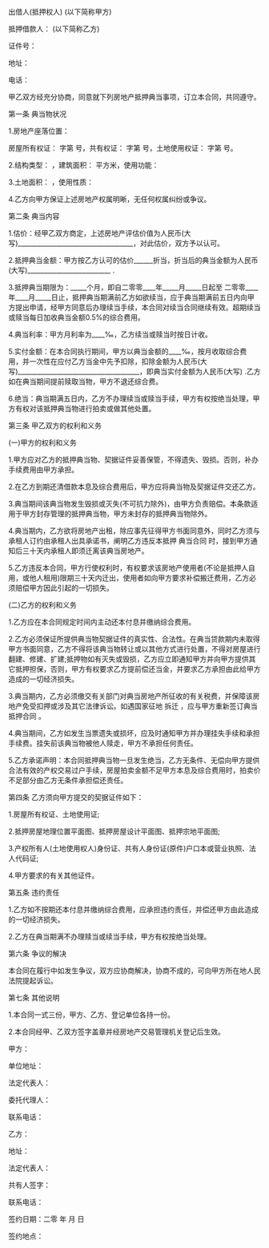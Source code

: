 
 


出借人(抵押权人) (以下简称甲方)


抵押借款人： (以下简称乙方)


证件号：


地址：


电话：


甲乙双方经充分协商，同意就下列房地产抵押典当事项，订立本合同，共同遵守。


第一条 典当物状况


1.房地产座落位置：


房屋所有权证： 字第 号，共有权证： 字第 号，土地使用权证： 字第 号。


2.结构类型： ，建筑面积： 平方米，使用功能：


3.土地面积： ，使用性质：


4.乙方向甲方保证上述房地产权属明晰，无任何权属纠纷或争议。


第二条 典当内容


1.估价：经甲乙双方商定，上述房地产评估价值为人民币(大写)____________________________________，对此估价，双方予以认可。


2.抵押典当金额：甲方按乙方认可的估价______折当，折当后的典当金额为人民币(大写)__________________________ .


3.抵押典当期限为：_____个月，即自二零零____年_____月_____日起至 二零零____年____月_____日止，抵押典当期满前乙方如欲续当，应于典当期满前五日内向甲方提出申请，经甲方同意后办理续当手续，本合同对续当合同继续有效。超期续当或赎当每日加收典当金额0.5%的综合费用。


4.典当利率：甲方月利率为____‰，乙方续当或赎当时按日计收。


5.实付金额：在本合同执行期间，甲方以典当金额的____‰，按月收取综合费用，并一次性在应付乙方当金中先予扣除，扣除金额为人民币(大写)______________________________________，即典当实付金额为人民币(大写) .乙方如在典当期间提前赎取当物，甲方不退还综合费。


6.绝当：典当期满五日内，乙方不办理续当或赎当手续，甲方有权按绝当处理，甲方有权对该抵押典当物进行拍卖或做其他处置。


第三条 甲乙双方的权利和义务


(一)甲方的权利和义务


1.甲方应对乙方的抵押典当物、契据证件妥善保管，不得遗失、毁损。否则，补办手续费用由甲方承担。


2.在乙方到期还清借款本息及综合费用后，甲方应将典当物及契据证件交还乙方。


3.典当期间该典当物发生毁损或灭失(不可抗力除外)，由甲方负责赔偿。本条款适用于甲方封存管理的抵押典当物，甲方未封存的抵押典当物除外。


4.典当期内，乙方欲将房地产出租，除应事先征得甲方书面同意外，同时乙方须与承租人订约由承租人出具承诺书，阐明乙方违反本抵押
典当合同
时，接到甲方通知后三十天内承租人即须迁离该典当房地产。


5.乙方违反本合同，甲方行使权利时，有权要求该房地产使用者(不论是抵押人自用，或他人租用)限期三十天内迁出，使用者如向甲方要求补偿搬迁费用，乙方必须赔偿甲方因此引起的一切损失。


(二)乙方的权利和义务


1.乙方应在本合同规定时间内主动还本付息并缴纳综合费用。


2.乙方必须保证所提供典当物契据证件的真实性、合法性。在典当贷款期内未取得甲方书面同意，乙方不得将该典当物转让或以其他方式进行处置，不得对房屋进行翻建、修建、扩建;抵押物如有灭失或毁损，乙方应立即通知甲方并向甲方提供其它抵押担保，否则，甲方有权要求乙方提前偿还当金，并要求乙方承担由此给甲方造成的一切经济损失。


3.典当期内，乙方必须缴交有关部门对典当房地产所征收的有关税费，并保障该房地产免受扣押或涉及其它法律诉讼。如遇国家征地
拆迁
，应与甲方重新签订典当
抵押合同
。


4.典当期间，乙方如发生当票遗失或损坏，应及时通知甲方并办理挂失手续和承担手续费。挂失前该典当物被他人赎走，甲方不承担任何责任。


5.乙方承诺声明：本合同抵押典当物一旦发生绝当，乙方无条件、无偿向甲方提供合法有效的产权交易过户手续，房屋拍卖金额不足甲方本息及综合费用时，拍卖价不足部分由乙方无条件承担偿还责任。


第四条 乙方须向甲方提交的契据证件如下：


1.房屋所有权证、土地使用证;


2.抵押房屋地理位置平面图、抵押房屋设计平面图、抵押宗地平面图;


3.产权所有人(土地使用权人)身份证、共有人身份证(原件)户口本或营业执照、法人代码证;


4.甲方要求的有关其他证件。


第五条 违约责任


1.乙方如不按期还本付息并缴纳综合费用，应承担违约责任，并偿还甲方由此造成的一切经济损失。


2.乙方在典当期满不办理赎当或续当手续，甲方有权按绝当处理。


第六条 争议的解决


本合同在履行中如发生争议，双方应协商解决，协商不成的，可向甲方所在地人民法院提起诉讼。


第七条 其他说明


1.本合同一式三份，甲方、乙方、登记单位各持一份。


2.本合同经甲、乙双方签字盖章并经房地产交易管理机关登记后生效。


甲方：


单位地址：


法定代表人：


委托代理人：


联系电话：


乙方：


地址：


法定代表人：


共有人签字：


联系电话：


签约日期：二零 年 月 日


签约地点：
 


 

 
 
 
 
 
  


  
 

  


  


  
 
 
 
 

